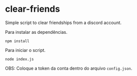 # clear-friends
Simple script to clear friendships from a discord account.

Para instalar as dependências.

```
npm install
```

Para iniciar o script.
```
node index.js
```

OBS: Coloque a token da conta dentro do arquivo ```config.json```.
